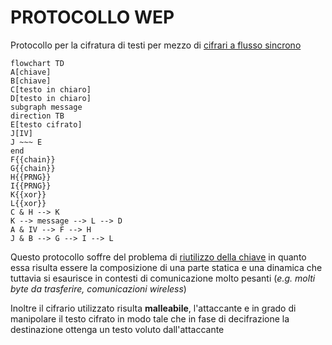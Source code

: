 # PROTOCOLLO WEP

Protocollo per la cifratura di testi per mezzo di [cifrari a flusso sincrono](CIFRARI.md#CIFRARI%20A%20FLUSSO)

```mermaid
flowchart TD
A[chiave]
B[chiave]
C[testo in chiaro]
D[testo in chiaro]
subgraph message
direction TB
E[testo cifrato]
J[IV]
J ~~~ E
end
F{{chain}}
G{{chain}}
H{{PRNG}}
I{{PRNG}}
K{{xor}}
L{{xor}}
C & H --> K
K --> message --> L --> D
A & IV --> F --> H
J & B --> G --> I --> L
```

Questo protocollo soffre del problema di [riutilizzo della chiave](CIFRARI.md#RIUTILIZZO%20DELLE%20CHIAVI) in quanto essa risulta essere la composizione di una parte statica e una dinamica che tuttavia si esaurisce in contesti di comunicazione molto pesanti (*e.g. molti byte da trasferire, comunicazioni wireless*)

Inoltre il cifrario utilizzato risulta **malleabile**, l'attaccante  e in grado di manipolare il testo cifrato in modo tale che in fase di decifrazione la destinazione ottenga un testo voluto dall'attaccante